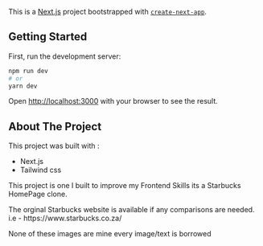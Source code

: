 This is a [Next.js](https://nextjs.org/) project bootstrapped with [`create-next-app`](https://github.com/vercel/next.js/tree/canary/packages/create-next-app).

## Getting Started

First, run the development server:

```bash
npm run dev
# or
yarn dev
```

Open [http://localhost:3000](http://localhost:3000) with your browser to see the result.

<h2>About The Project</h2>
<p>This project was built with : </p>
<ul>
   <li>Next.js</li>
   <li>Tailwind css</li>
</ul> 

<p>This project is one I built to improve my Frontend Skills its a Starbucks HomePage clone.</p>
<p>The orginal Starbucks website is available if any comparisons are needed.  i.e - https://www.starbucks.co.za/</p>

<p>None of these images are mine every image/text is borrowed </p>
